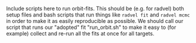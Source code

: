 Include scripts here to run orbit-fits. This should be (e.g. for radvel) both 
setup files and bash scripts that run things like `radvel fit` and `radvel mcmc`
in order to make it as easily reproducible as possible. We should call our script
that runs our "adopted" fit "run_orbit.sh" to make it easy to (for example) collect and 
re-run all the fits at once for all targets.